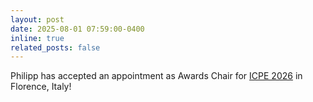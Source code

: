 ```yaml
---
layout: post
date: 2025-08-01 07:59:00-0400
inline: true
related_posts: false
---
```


Philipp has accepted an appointment as Awards Chair for [ICPE 2026](https://icpe2026.spec.org/) in Florence, Italy!
